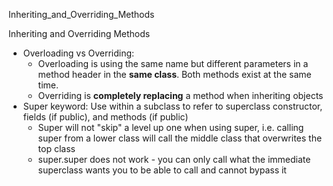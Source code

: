 Inheriting_and_Overriding_Methods

Inheriting and Overriding Methods

- Overloading vs Overriding:
	- Overloading is using the same name but different parameters in a method header in the **same class**. Both methods exist at the same time.
	- Overriding is **completely replacing** a method when inheriting objects
- Super keyword: Use within a subclass to refer to superclass constructor, fields (if public), and methods (if public)
	- Super will not "skip" a level up one when using super, i.e. calling super from a lower class will call the middle class that overwrites the top class
	- super.super does not work - you can only call what the immediate superclass wants you to be able to call and cannot bypass it